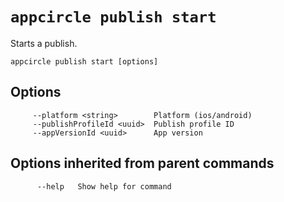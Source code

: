 # `appcircle publish start`

Starts a publish.

```plaintext
appcircle publish start [options]
```

## Options

```plaintext
     --platform <string>        Platform (ios/android)
     --publishProfileId <uuid>  Publish profile ID
     --appVersionId <uuid>      App version
```
## Options inherited from parent commands

```plaintext
      --help   Show help for command
```
